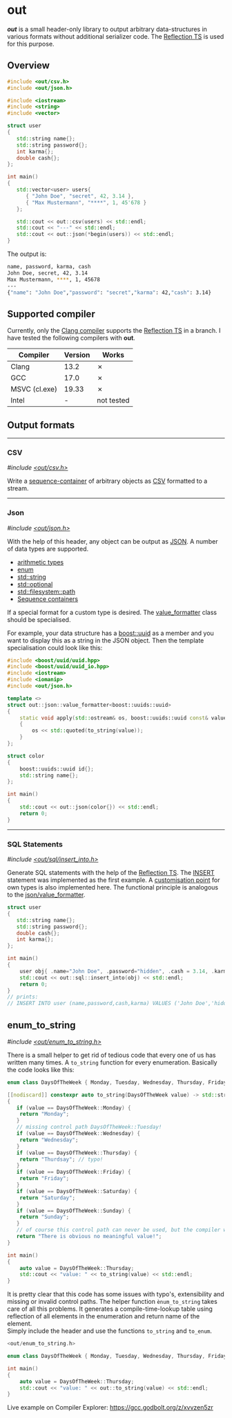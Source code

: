 # out

***out*** is a small header-only library to output arbitrary data-structures in various formats without additional serializer code. The [Reflection TS](https://en.cppreference.com/w/cpp/experimental/reflect) is used for this purpose.

## Overview

```cpp
#include <out/csv.h>
#include <out/json.h>

#include <iostream>
#include <string>
#include <vector>

struct user
{
   std::string name{};
   std::string password{};
   int karma{};
   double cash{};
};

int main()
{
   std::vector<user> users{
      { "John Doe", "secret", 42, 3.14 },
      { "Max Mustermann", "****", 1, 45'678 }
   };

   std::cout << out::csv(users) << std::endl;
   std::cout << "---" << std::endl;
   std::cout << out::json(*begin(users)) << std::endl;
}
```

The output is:
```bash
name, password, karma, cash
John Doe, secret, 42, 3.14
Max Mustermann, ****, 1, 45678
---
{"name": "John Doe","password": "secret","karma": 42,"cash": 3.14}
```


## Supported compiler

Currently, only the [Clang compiler](https://gcc.godbolt.org/z/sns8e3Eoo) supports the [Reflection TS](https://en.cppreference.com/w/cpp/experimental/reflect) in a branch. I have tested the following compilers with **out**. 


| Compiler      | Version | Works      |
|---------------|---------|------------|
| Clang         | 13.2    | &cross;    |
| GCC           | 17.0    | &cross;    |
| MSVC (cl.exe) | 19.33   | &cross;    |
| Intel         | -       | not tested |



## Output formats
---
### CSV
*#include [<out/csv.h>](include/out/csv.h)*

Write a [sequence-container](https://en.cppreference.com/w/cpp/container) of arbitrary objects as [CSV](https://en.wikipedia.org/wiki/Comma-separated_values) formatted to a stream. 

---
### Json
*#include [<out/json.h>](include/out/json.h)*

With the help of this header, any object can be output as [JSON](https://en.wikipedia.org/wiki/JSON). A number of data types are supported.

- [arithmetic types](https://en.cppreference.com/w/cpp/types/is_arithmetic)
- [enum](https://en.cppreference.com/w/c/language/enum)
- [std::string](https://en.cppreference.com/w/cpp/string/basic_string)
- [std::optional](https://en.cppreference.com/w/cpp/utility/optional)
- [std::filesystem::path](https://en.cppreference.com/w/cpp/filesystem/path)
- [Sequence containers](https://en.cppreference.com/w/cpp/container)

If a special format for a custom type is desired. The [value_formatter](include/out/json/value_formatter.h) class should be specialised. 

For example, your data structure has a [boost::uuid](https://www.boost.org/doc/libs/1_81_0/libs/uuid/doc/uuid.html) as a member and you want to display this as a string in the JSON object. Then the template specialisation could look like this:

```cpp
#include <boost/uuid/uuid.hpp>
#include <boost/uuid/uuid_io.hpp>
#include <iostream>
#include <iomanip>
#include <out/json.h>

template <>
struct out::json::value_formatter<boost::uuids::uuid>
{
    static void apply(std::ostream& os, boost::uuids::uuid const& value)
    {
        os << std::quoted(to_string(value));
    }
};

struct color
{
    boost::uuids::uuid id{};
    std::string name{};
};

int main()
{
    std::cout << out::json(color{}) << std::endl;
    return 0;
}
```

---
### SQL Statements
*#include [<out/sql/insert_into.h>](include/out/sql/insert_into.h)*

Generate SQL statements with the help of the [Reflection TS](https://en.cppreference.com/w/cpp/experimental/reflect). The [INSERT](https://www.w3schools.com/sql/sql_insert.asp) statement was implemented as the first example. 
A [customisation point](include/out/sql/value_formatter.h) for own types is also implemented here. The functional principle is analogous to the [json/value_formatter](include/out/json/value_formatter.h).

```cpp
struct user
{
   std::string name{};
   std::string password{};
   double cash{};
   int karma{};
};

int main()
{
    user obj{ .name="John Doe", .password="hidden", .cash = 3.14, .karma = 42 };
    std::cout << out::sql::insert_into(obj) << std::endl;
    return 0;
}
// prints: 
// INSERT INTO user (name,password,cash,karma) VALUES ('John Doe','hidden',3.14,42);
```

## enum_to_string
*#include [<out/enum_to_string.h>](include/out/enum_to_string.h)*

There is a small helper to get rid of tedious code that every one of us has written many times. A ```to_string``` function for every enumeration. Basically the code looks like this:  

```cpp
enum class DaysOfTheWeek { Monday, Tuesday, Wednesday, Thursday, Friday, Saturday, Sunday };

[[nodiscard]] constexpr auto to_string(DaysOfTheWeek value) -> std::string_view
{
   if (value == DaysOfTheWeek::Monday) {
    return "Monday";
   }
   // missing control path DaysOfTheWeek::Tuesday!
   if (value == DaysOfTheWeek::Wednesday) {
    return "Wednesday";
   }
   if (value == DaysOfTheWeek::Thursday) {
    return "Thurdsay"; // typo!
   }
   if (value == DaysOfTheWeek::Friday) {
    return "Friday";
   }
   if (value == DaysOfTheWeek::Saturday) {
    return "Saturday";
   }
   if (value == DaysOfTheWeek::Sunday) {
    return "Sunday";
   }
   // of course this control path can never be used, but the compiler warnings you about a missing return value.
   return "There is obvious no meaningful value!";
}

int main()
{
    auto value = DaysOfTheWeek::Thursday;
    std::cout << "value: " << to_string(value) << std::endl;
}
```
It is pretty clear that this code has some issues with typo's, extensibility and missing or invalid control paths.
The helper function ```ènum_to_string``` takes care of all this problems. It generates a compile-time-lookup table using reflection of all elements in the enumeration and return name of the element.  
Simply include the header and use the functions ```to_string``` and ```to_enum```. 

```cpp
<out/enum_to_string.h>

enum class DaysOfTheWeek { Monday, Tuesday, Wednesday, Thursday, Friday, Saturday, Sunday };

int main()
{
    auto value = DaysOfTheWeek::Thursday;
    std::cout << "value: " << out::to_string(value) << std::endl;
}
```

Live example on Compiler Explorer: https://gcc.godbolt.org/z/xvvzen5zr